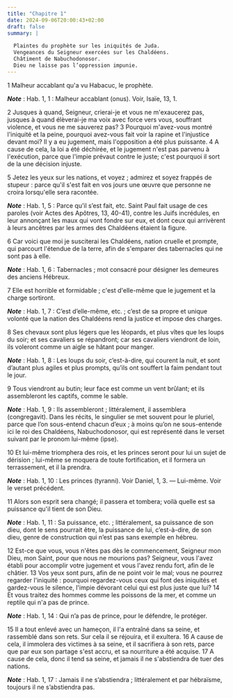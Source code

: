 ```yaml
---
title: "Chapitre 1"
date: 2024-09-06T20:00:43+02:00
draft: false
summary: |
  
  Plaintes du prophète sur les iniquités de Juda.
  Vengeances du Seigneur exercées sur les Chaldéens.
  Châtiment de Nabuchodonosor.
  Dieu ne laisse pas l’oppression impunie.
---
```



1 Malheur accablant qu'a vu Habacuc, le prophète.

***Note*** :  Hab. 1, 1 : Malheur accablant (onus). Voir, Isaïe, 13, 1.


2 Jusques à quand, Seigneur, crierai-je et vous ne m'exaucerez pas, jusques à quand élèverai-je ma voix avec force vers vous, souffrant violence, et vous ne me sauverez pas? 3 Pourquoi m'avez-vous montré l'iniquité et la peine, pourquoi avez-vous fait voir la rapine et l'injustice devant moi? Il y a eu jugement, mais l'opposition a été plus puissante. 4 A cause de cela, la loi a été déchirée, et le jugement n'est pas parvenu à l'exécution, parce que l'impie prévaut contre le juste; c'est pourquoi il sort de la une décision injuste.


5 Jetez les yeux sur les nations, et voyez ; admirez et soyez frappés de stupeur : parce qu'il s'est fait en vos jours une œuvre que personne ne croira lorsqu'elle sera racontée.

***Note*** :  Hab. 1, 5 : Parce qu’il s’est fait, etc. Saint Paul fait usage de ces paroles (voir Actes des Apôtres, 13, 40-41), contre les Juifs incrédules, en leur annonçant les maux qui vont fondre sur eux, et dont ceux qui arrivèrent à leurs ancêtres par les armes des Chaldéens étaient la figure.

6 Car voici que moi je susciterai les Chaldéens, nation cruelle et prompte, qui parcourt l'étendue de la terre, afin de s'emparer des tabernacles qui ne sont pas à elle.

***Note*** :  Hab. 1, 6 : Tabernacles ; mot consacré pour désigner les demeures des anciens Hébreux.

7 Elle est horrible et formidable ; c'est d'elle-même que le jugement et la charge sortiront.

***Note*** :  Hab. 1, 7 : C’est d’elle-même, etc. ; c’est de sa propre et unique volonté que la nation des Chaldéens rend la justice et impose des charges.

8 Ses chevaux sont plus légers que les léopards, et plus vîtes que les loups du soir; et ses cavaliers se répandront; car ses cavaliers viendront de loin, ils voleront comme un aigle se hâtant pour manger.

***Note*** :  Hab. 1, 8 : Les loups du soir, c’est-à-dire, qui courent la nuit, et sont d’autant plus agiles et plus prompts, qu’ils ont souffert la faim pendant tout le jour.

9 Tous viendront au butin; leur face est comme un vent brûlant; et ils assembleront les captifs, comme le sable.

***Note*** :  Hab. 1, 9 : Ils assembleront ; littéralement, il assemblera (congregavit). Dans les récits, le singulier se met souvent pour le pluriel, parce que l’on sous-entend chacun d’eux ; à moins qu’on ne sous-entende ici le roi des Chaldéens, Nabuchodonosor, qui est représenté dans le verset suivant par le pronom lui-même (ipse).

10 Et lui-même triomphera des rois, et les princes seront pour lui un sujet de dérision ; lui-même se moquera de toute fortification, et il formera un terrassement, et il la prendra.

***Note*** :  Hab. 1, 10 : Les princes (tyranni). Voir Daniel, 1, 3. ― Lui-même. Voir le verset précédent.

11 Alors son esprit sera changé; il passera et tombera; voilà quelle est sa puissance qu'il tient de son Dieu.

***Note*** :  Hab. 1, 11 : Sa puissance, etc. ; littéralement, sa puissance de son dieu, dont le sens pourrait être, la puissance de lui, c’est-à-dire, de son dieu, genre de construction qui n’est pas sans exemple en hébreu.

12 Est-ce que vous, vous n'êtes pas dès le commencement, Seigneur mon Dieu, mon Saint, pour que nous ne mourions pas? Seigneur, vous l'avez établi pour accomplir votre jugement et vous l'avez rendu fort, afin de le châtier. 13 Vos yeux sont purs, afin de ne point voir le mal; vous ne pourrez regarder l'iniquité : pourquoi regardez-vous ceux qui font des iniquités et gardez-vous le silence, l'impie dévorant celui qui est plus juste que lui? 14 Et vous traitez des hommes comme les poissons de la mer, et comme un reptile qui n'a pas de prince.

***Note*** :  Hab. 1, 14 : Qui n’a pas de prince, pour le défendre, le protéger.

15 Il a tout enlevé avec un hameçon, il l'a entraîné dans sa seine, et rassemblé dans son rets. Sur cela il se réjouira, et il exultera. 16 A cause de cela, il immolera des victimes à sa seine, et il sacrifiera à son rets, parce que par eux son partage s'est accru, et sa nourriture a été acquise. 17 A cause de cela, donc il tend sa seine, et jamais il ne s'abstiendra de tuer des nations.

***Note*** :  Hab. 1, 17 : Jamais il ne s’abstiendra ; littéralement et par hébraïsme, toujours il ne s’abstiendra pas.

